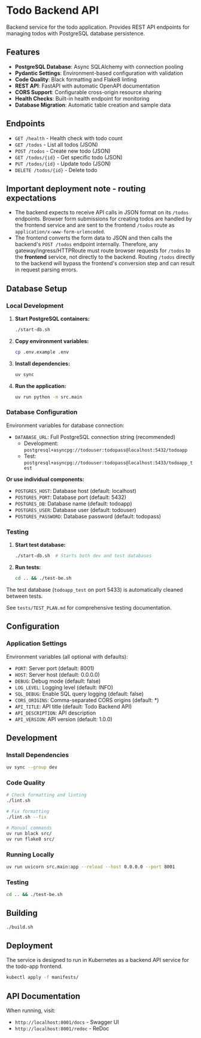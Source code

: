 # Todo Backend API

Backend service for the todo application. Provides REST API endpoints for managing todos with PostgreSQL database persistence.

## Features

- **PostgreSQL Database**: Async SQLAlchemy with connection pooling
- **Pydantic Settings**: Environment-based configuration with validation
- **Code Quality**: Black formatting and Flake8 linting
- **REST API**: FastAPI with automatic OpenAPI documentation
- **CORS Support**: Configurable cross-origin resource sharing
- **Health Checks**: Built-in health endpoint for monitoring
- **Database Migration**: Automatic table creation and sample data

## Endpoints

- `GET /health` - Health check with todo count
- `GET /todos` - List all todos (JSON)
- `POST /todos` - Create new todo (JSON)
- `GET /todos/{id}` - Get specific todo (JSON)
- `PUT /todos/{id}` - Update todo (JSON)  
- `DELETE /todos/{id}` - Delete todo

Important deployment note - routing expectations
-------------------------------------------------

- The backend expects to receive API calls in JSON format on its `/todos` endpoints. Browser form submissions for creating todos are handled by the frontend service and are sent to the frontend `/todos` route as `application/x-www-form-urlencoded`.
- The frontend converts the form data to JSON and then calls the backend's `POST /todos` endpoint internally. Therefore, any gateway/ingress/HTTPRoute must route browser requests for `/todos` to the **frontend** service, not directly to the backend. Routing `/todos` directly to the backend will bypass the frontend's conversion step and can result in request parsing errors.


## Database Setup

### Local Development

1. **Start PostgreSQL containers:**
   ```bash
   ./start-db.sh
   ```

2. **Copy environment variables:**
   ```bash
   cp .env.example .env
   ```

3. **Install dependencies:**
   ```bash
   uv sync
   ```

4. **Run the application:**
   ```bash
   uv run python -m src.main
   ```

### Database Configuration

Environment variables for database connection:

- `DATABASE_URL`: Full PostgreSQL connection string (recommended)
  - Development: `postgresql+asyncpg://todouser:todopass@localhost:5432/todoapp`
  - Test: `postgresql+asyncpg://todouser:todopass@localhost:5433/todoapp_test`

**Or use individual components:**
- `POSTGRES_HOST`: Database host (default: localhost)
- `POSTGRES_PORT`: Database port (default: 5432)
- `POSTGRES_DB`: Database name (default: todoapp)
- `POSTGRES_USER`: Database user (default: todouser)
- `POSTGRES_PASSWORD`: Database password (default: todopass)

### Testing

1. **Start test database:**
   ```bash
   ./start-db.sh  # Starts both dev and test databases
   ```

2. **Run tests:**
   ```bash
   cd .. && ./test-be.sh
   ```

The test database (`todoapp_test` on port 5433) is automatically cleaned between tests.

See `tests/TEST_PLAN.md` for comprehensive testing documentation.

## Configuration

### Application Settings

Environment variables (all optional with defaults):

- `PORT`: Server port (default: 8001)
- `HOST`: Server host (default: 0.0.0.0)
- `DEBUG`: Debug mode (default: false)
- `LOG_LEVEL`: Logging level (default: INFO)
- `SQL_DEBUG`: Enable SQL query logging (default: false)
- `CORS_ORIGINS`: Comma-separated CORS origins (default: *)
- `API_TITLE`: API title (default: Todo Backend API)
- `API_DESCRIPTION`: API description
- `API_VERSION`: API version (default: 1.0.0)

## Development

### Install Dependencies
```bash
uv sync --group dev
```

### Code Quality
```bash
# Check formatting and linting
./lint.sh

# Fix formatting
./lint.sh --fix

# Manual commands
uv run black src/
uv run flake8 src/
```

### Running Locally
```bash
uv run uvicorn src.main:app --reload --host 0.0.0.0 --port 8001
```

### Testing
```bash
cd .. && ./test-be.sh
```

## Building

```bash
./build.sh
```

## Deployment

The service is designed to run in Kubernetes as a backend API service for the todo-app frontend.

```bash
kubectl apply -f manifests/
```

## API Documentation

When running, visit:
- `http://localhost:8001/docs` - Swagger UI
- `http://localhost:8001/redoc` - ReDoc
